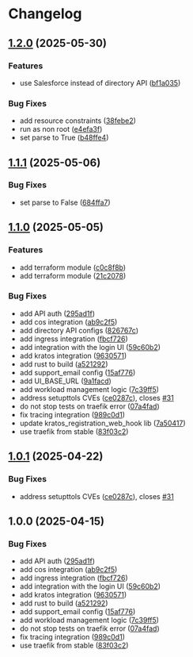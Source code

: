 # Changelog

## [1.2.0](https://github.com/canonical/user-verification-service-operator/compare/v1.1.1...v1.2.0) (2025-05-30)


### Features

* use Salesforce instead of directory API ([bf1a035](https://github.com/canonical/user-verification-service-operator/commit/bf1a035770cc5ac8928b2273923782689f315475))


### Bug Fixes

* add resource constraints ([38febe2](https://github.com/canonical/user-verification-service-operator/commit/38febe2e6f4654ab2d93e2e9f1b89d3d47cbbbd7))
* run as non root ([e4efa3f](https://github.com/canonical/user-verification-service-operator/commit/e4efa3f1f092455262c343e17b667ea3318ce60c))
* set parse to True ([b48ffe4](https://github.com/canonical/user-verification-service-operator/commit/b48ffe48f2078d1b8910d7594b0368e507ab0c0f))

## [1.1.1](https://github.com/canonical/user-verification-service-operator/compare/v1.1.0...v1.1.1) (2025-05-06)


### Bug Fixes

* set parse to False ([684ffa7](https://github.com/canonical/user-verification-service-operator/commit/684ffa7968208cdc01e5795aa4af7fb7fece8eac))

## [1.1.0](https://github.com/canonical/user-verification-service-operator/compare/v1.0.1...v1.1.0) (2025-05-05)


### Features

* add terraform module ([c0c8f8b](https://github.com/canonical/user-verification-service-operator/commit/c0c8f8bbf68484117d249f68ca1c5a960a6ad1ae))
* add terraform module ([21c2078](https://github.com/canonical/user-verification-service-operator/commit/21c20786c6b8d8d2b9f8515dffba627706863e8b))


### Bug Fixes

* add API auth ([295ad1f](https://github.com/canonical/user-verification-service-operator/commit/295ad1fcb342b6d4fe4e5964115d01b2985ad9e0))
* add cos integration ([ab9c2f5](https://github.com/canonical/user-verification-service-operator/commit/ab9c2f5e529f0dc37a7f58752376fc1c384a65dd))
* add directory API configs ([826767c](https://github.com/canonical/user-verification-service-operator/commit/826767c67cf1fdf47a90d67cd01cc6cc06cef4e0))
* add ingress integration ([fbcf726](https://github.com/canonical/user-verification-service-operator/commit/fbcf726ecd8cbf97b5a751d875cfb65779140c0a))
* add integration with the login UI ([59c60b2](https://github.com/canonical/user-verification-service-operator/commit/59c60b241d77ac3197366647563496ff913e53ad))
* add kratos integration ([9630571](https://github.com/canonical/user-verification-service-operator/commit/9630571432736d71be670f506c4374077b8fdff6))
* add rust to build ([a521292](https://github.com/canonical/user-verification-service-operator/commit/a52129298709889c63587a394e3708d70bdc8db5))
* add support_email config ([15af776](https://github.com/canonical/user-verification-service-operator/commit/15af77623124ecf405a3815050f549835ef20417))
* add UI_BASE_URL ([9a1facd](https://github.com/canonical/user-verification-service-operator/commit/9a1facd655396e793123ce2e92cd879248fa77cb))
* add workload management logic ([7c39ff5](https://github.com/canonical/user-verification-service-operator/commit/7c39ff5028083156889e6f18f421ba78478e2f3f))
* address setupttols CVEs ([ce0287c](https://github.com/canonical/user-verification-service-operator/commit/ce0287c131396426c2bb0f515d1d4c5ee302fb0b)), closes [#31](https://github.com/canonical/user-verification-service-operator/issues/31)
* do not stop tests on traefik error ([07a4fad](https://github.com/canonical/user-verification-service-operator/commit/07a4fad5129442bcda66a06f77da99cd16be5038))
* fix tracing integration ([989c0d1](https://github.com/canonical/user-verification-service-operator/commit/989c0d1d43195f92536d29f5a40a97f3cf00e35e))
* update kratos_registration_web_hook lib ([7a50417](https://github.com/canonical/user-verification-service-operator/commit/7a504172d4356bbaf9a66490bc6ceb54529babc1))
* use traefik from stable ([83f03c2](https://github.com/canonical/user-verification-service-operator/commit/83f03c2ebf9e8a08e35426cb6dc4984a8499465e))

## [1.0.1](https://github.com/canonical/user-verification-service-operator/compare/v1.0.0...v1.0.1) (2025-04-22)


### Bug Fixes

* address setupttols CVEs ([ce0287c](https://github.com/canonical/user-verification-service-operator/commit/ce0287c131396426c2bb0f515d1d4c5ee302fb0b)), closes [#31](https://github.com/canonical/user-verification-service-operator/issues/31)

## 1.0.0 (2025-04-15)


### Bug Fixes

* add API auth ([295ad1f](https://github.com/canonical/user-verification-service-operator/commit/295ad1fcb342b6d4fe4e5964115d01b2985ad9e0))
* add cos integration ([ab9c2f5](https://github.com/canonical/user-verification-service-operator/commit/ab9c2f5e529f0dc37a7f58752376fc1c384a65dd))
* add ingress integration ([fbcf726](https://github.com/canonical/user-verification-service-operator/commit/fbcf726ecd8cbf97b5a751d875cfb65779140c0a))
* add integration with the login UI ([59c60b2](https://github.com/canonical/user-verification-service-operator/commit/59c60b241d77ac3197366647563496ff913e53ad))
* add kratos integration ([9630571](https://github.com/canonical/user-verification-service-operator/commit/9630571432736d71be670f506c4374077b8fdff6))
* add rust to build ([a521292](https://github.com/canonical/user-verification-service-operator/commit/a52129298709889c63587a394e3708d70bdc8db5))
* add support_email config ([15af776](https://github.com/canonical/user-verification-service-operator/commit/15af77623124ecf405a3815050f549835ef20417))
* add workload management logic ([7c39ff5](https://github.com/canonical/user-verification-service-operator/commit/7c39ff5028083156889e6f18f421ba78478e2f3f))
* do not stop tests on traefik error ([07a4fad](https://github.com/canonical/user-verification-service-operator/commit/07a4fad5129442bcda66a06f77da99cd16be5038))
* fix tracing integration ([989c0d1](https://github.com/canonical/user-verification-service-operator/commit/989c0d1d43195f92536d29f5a40a97f3cf00e35e))
* use traefik from stable ([83f03c2](https://github.com/canonical/user-verification-service-operator/commit/83f03c2ebf9e8a08e35426cb6dc4984a8499465e))
